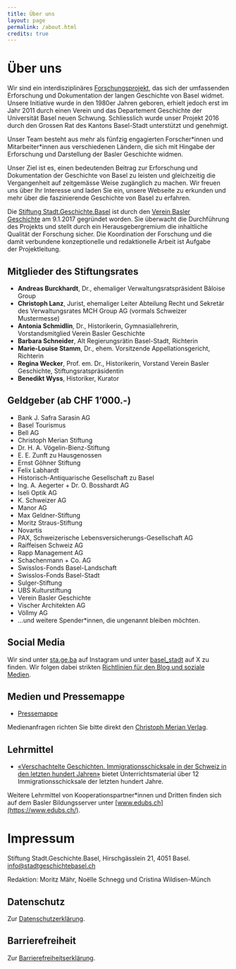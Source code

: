 ```yaml
---
title: Über uns
layout: page
permalink: /about.html
credits: true
---
```


# Über uns

Wir sind ein interdisziplinäres [Forschungsprojekt](https://stadtgeschichtebasel.ch/projekt), das sich der umfassenden Erforschung und Dokumentation der langen Geschichte von Basel widmet. Unsere Initiative wurde in den 1980er Jahren geboren, erhielt jedoch erst im Jahr 2011 durch einen Verein und das Departement Geschichte der Universität Basel neuen Schwung. Schliesslich wurde unser Projekt 2016 durch den Grossen Rat des Kantons Basel-Stadt unterstützt und genehmigt.

Unser Team besteht aus mehr als fünfzig engagierten Forscher\*innen und Mitarbeiter\*innen aus verschiedenen Ländern, die sich mit Hingabe der Erforschung und Darstellung der Basler Geschichte widmen.

Unser Ziel ist es, einen bedeutenden Beitrag zur Erforschung und Dokumentation der Geschichte von Basel zu leisten und gleichzeitig die Vergangenheit auf zeitgemässe Weise zugänglich zu machen. Wir freuen uns über Ihr Interesse und laden Sie ein, unsere Webseite zu erkunden und mehr über die faszinierende Geschichte von Basel zu erfahren.

Die [Stiftung Stadt.Geschichte.Basel](https://stiftungen.stiftungschweiz.ch/organisation/stiftung-stadt-geschichte-basel) ist durch den [Verein Basler Geschichte](https://stadtgeschichtebasel.ch/verein) am 9.1.2017 gegründet worden. Sie überwacht die Durchführung des Projekts und stellt durch ein Herausgebergremium die inhaltliche Qualität der Forschung sicher. Die Koordination der Forschung und die damit verbundene konzeptionelle und redaktionelle Arbeit ist Aufgabe der Projektleitung.

## Mitglieder des Stiftungsrates

* **Andreas Burckhardt**, Dr., ehemaliger Verwaltungsratspräsident Bâloise Group
* **Christoph Lanz**, Jurist, ehemaliger Leiter Abteilung Recht und Sekretär des Verwaltungsrates MCH Group AG (vormals Schweizer Mustermesse)
* **Antonia Schmidlin**, Dr., Historikerin, Gymnasiallehrerin, Vorstandsmitglied Verein Basler Geschichte
* **Barbara Schneider**, Alt Regierungsrätin Basel-Stadt, Richterin
* **Marie-Louise Stamm**, Dr., ehem. Vorsitzende Appellationsgericht, Richterin
* **Regina Wecker**, Prof. em. Dr., Historikerin, Vorstand Verein Basler Geschichte, Stiftungsratspräsidentin
* **Benedikt Wyss**, Historiker, Kurator

## Geldgeber (ab CHF 1’000.-)

* Bank J. Safra Sarasin AG
* Basel Tourismus
* Bell AG
* Christoph Merian Stiftung
* Dr. H. A. Vögelin-Bienz-Stiftung
* E. E. Zunft zu Hausgenossen
* Ernst Göhner Stiftung
* Felix Labhardt
* Historisch-Antiquarische Gesellschaft zu Basel
* Ing. A. Aegerter + Dr. O. Bosshardt AG
* Iseli Optik AG
* K. Schweizer AG
* Manor AG
* Max Geldner-Stiftung
* Moritz Straus-Stiftung
* Novartis
* PAX, Schweizerische Lebensversicherungs-Gesellschaft AG
* Raiffeisen Schweiz AG
* Rapp Management AG
* Schachenmann + Co. AG
* Swisslos-Fonds Basel-Landschaft
* Swisslos-Fonds Basel-Stadt
* Sulger-Stiftung
* UBS Kulturstiftung
* Verein Basler Geschichte
* Vischer Architekten AG
* Völlmy AG
* …und weitere Spender\*innen, die ungenannt bleiben möchten.

## Social Media

Wir sind unter [sta.ge.ba](https://www.instagram.com/sta.ge.ba/) auf Instagram und unter [basel\_stadt](https://twitter.com/basel_stadt) auf X zu finden. Wir folgen dabei strikten [Richtlinien für den Blog und soziale Medien](https://stadtgeschichtebasel.ch/richtlinien-fuer-den-blog-und-soziale-medien).

## Medien und Pressemappe

* [Pressemappe](https://stadtgeschichtebasel.ch/pressemappe)

Medienanfragen richten Sie bitte direkt den [Christoph Merian Verlag](https://www.merianverlag.ch/presse.html).

## Lehrmittel

* [«Verschachtelte Geschichten. Immigrationsschicksale in der Schweiz in den letzten hundert Jahren»](https://stadtgeschichtebasel.ch/vermittlungsangebot-verschachtelte-geschichten-immigrationsschicksale-in-der-schweiz-in-den-letzten-hundert-jahren) bietet Unterrichtsmaterial über 12 Immigrationsschicksale der letzten hundert Jahre.

Weitere Lehrmittel von Kooperationspartner\*innen und Dritten finden sich auf dem Basler Bildungsserver unter [www.edubs.ch](https://www.edubs.ch/).

# Impressum

Stiftung Stadt.Geschichte.Basel, Hirschgässlein 21, 4051 Basel. [info@stadtgeschichtebasel.ch](mailto:info@stadtgeschichtebasel.ch)

Redaktion: Moritz Mähr, Noëlle Schnegg und Cristina Wildisen-Münch

## Datenschutz

Zur [Datenschutzerklärung](https://stadtgeschichtebasel.ch//datenschutzerklaerung).

## Barrierefreiheit

Zur [Barrierefreiheitserklärung](https://stadtgeschichtebasel.ch//barrierefreiheitserklaerung).
